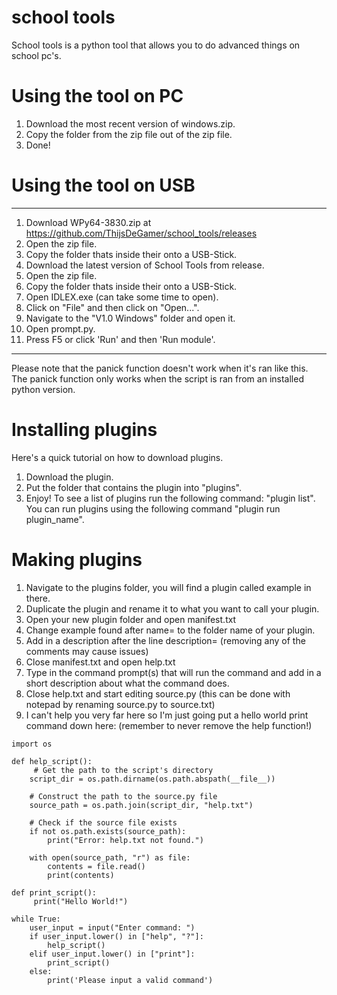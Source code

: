 # school tools
School tools is a python tool that allows you to do advanced things on school pc's.

# Using the tool on PC
1) Download the most recent version of windows.zip.
2) Copy the folder from the zip file out of the zip file.
3) Done!

# Using the tool on USB
--------------------------------------
1) Download WPy64-3830.zip at https://github.com/ThijsDeGamer/school_tools/releases
2) Open the zip file.
3) Copy the folder thats inside their onto a USB-Stick.
4) Download the latest version of School Tools from release.
5) Open the zip file.
6) Copy the folder thats inside their onto a USB-Stick.
7) Open IDLEX.exe (can take some time to open).
8) Click on "File" and then click on "Open...".
9) Navigate to the "V1.0 Windows" folder and open it.
10) Open prompt.py.
11) Press F5 or click 'Run' and then 'Run module'.
--------------------------------------
Please note that the panick function doesn't work when it's ran like this.
The panick function only works when the script is ran from an installed python version.

# Installing plugins
Here's a quick tutorial on how to download plugins.
1) Download the plugin.
2) Put the folder that contains the plugin into "plugins".
3) Enjoy! To see a list of plugins run the following command: "plugin list". You can run plugins using the following command "plugin run plugin_name".

# Making plugins
1) Navigate to the plugins folder, you will find a plugin called example in there.
2) Duplicate the plugin and rename it to what you want to call your plugin.
3) Open your new plugin folder and open manifest.txt
4) Change example found after name= to the folder name of your plugin.
5) Add in a description after the line description= (removing any of the comments may cause issues)
6) Close manifest.txt and open help.txt
7) Type in the command prompt(s) that will run the command and add in a short description about what the command does.
8) Close help.txt and start editing source.py (this can be done with notepad by renaming source.py to source.txt)
9) I can't help you very far here so I'm just going put a hello world print command down here: (remember to never remove the help function!)

```
import os

def help_script():
     # Get the path to the script's directory
    script_dir = os.path.dirname(os.path.abspath(__file__))

    # Construct the path to the source.py file
    source_path = os.path.join(script_dir, "help.txt")

    # Check if the source file exists
    if not os.path.exists(source_path):
        print("Error: help.txt not found.")

    with open(source_path, "r") as file:
        contents = file.read()
        print(contents)

def print_script():
     print("Hello World!")

while True:
    user_input = input("Enter command: ")
    if user_input.lower() in ["help", "?"]:
        help_script()
    elif user_input.lower() in ["print"]:
        print_script()
    else:
        print('Please input a valid command')
